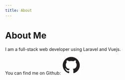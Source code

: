 ```yaml
---
title: About
---
```


# **About Me**

I am a full-stack web developer using Laravel and Vuejs.

You can find me on Github:
[![](../src/assets/github.svg)](https://github.com/P-James)
